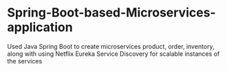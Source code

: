 # Spring-Boot-based-Microservices-application
Used Java Spring Boot to create microservices product, order, inventory, along with using Netflix Eureka Service Discovery for scalable instances of the services
